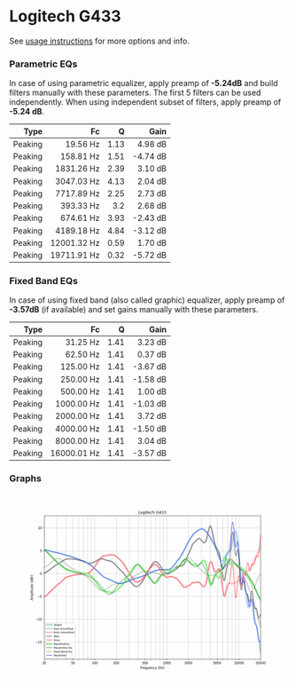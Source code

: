 # Logitech G433
See [usage instructions](https://github.com/jaakkopasanen/AutoEq#usage) for more options and info.

### Parametric EQs
In case of using parametric equalizer, apply preamp of **-5.24dB** and build filters manually
with these parameters. The first 5 filters can be used independently.
When using independent subset of filters, apply preamp of **-5.24 dB**.

| Type    | Fc          |    Q | Gain     |
|--------:|------------:|-----:|---------:|
| Peaking | 19.56 Hz    | 1.13 | 4.98 dB  |
| Peaking | 158.81 Hz   | 1.51 | -4.74 dB |
| Peaking | 1831.26 Hz  | 2.39 | 3.10 dB  |
| Peaking | 3047.03 Hz  | 4.13 | 2.04 dB  |
| Peaking | 7717.89 Hz  | 2.25 | 2.73 dB  |
| Peaking | 393.33 Hz   | 3.2  | 2.68 dB  |
| Peaking | 674.61 Hz   | 3.93 | -2.43 dB |
| Peaking | 4189.18 Hz  | 4.84 | -3.12 dB |
| Peaking | 12001.32 Hz | 0.59 | 1.70 dB  |
| Peaking | 19711.91 Hz | 0.32 | -5.72 dB |

### Fixed Band EQs
In case of using fixed band (also called graphic) equalizer, apply preamp of **-3.57dB**
(if available) and set gains manually with these parameters.

| Type    | Fc          |    Q | Gain     |
|--------:|------------:|-----:|---------:|
| Peaking | 31.25 Hz    | 1.41 | 3.23 dB  |
| Peaking | 62.50 Hz    | 1.41 | 0.37 dB  |
| Peaking | 125.00 Hz   | 1.41 | -3.67 dB |
| Peaking | 250.00 Hz   | 1.41 | -1.58 dB |
| Peaking | 500.00 Hz   | 1.41 | 1.00 dB  |
| Peaking | 1000.00 Hz  | 1.41 | -1.03 dB |
| Peaking | 2000.00 Hz  | 1.41 | 3.72 dB  |
| Peaking | 4000.00 Hz  | 1.41 | -1.50 dB |
| Peaking | 8000.00 Hz  | 1.41 | 3.04 dB  |
| Peaking | 16000.01 Hz | 1.41 | -3.57 dB |

### Graphs
![](./Logitech%20G433.png)
